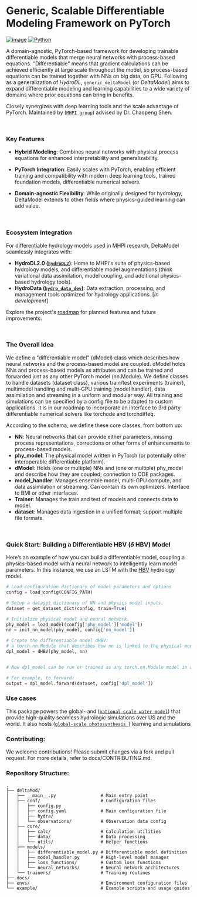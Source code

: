 # Generic, Scalable Differentiable Modeling Framework on PyTorch

[![image](https://img.shields.io/pypi/l/ruff.svg)](https://github.com/astral-sh/ruff/blob/main/LICENSE)
[![Python](https://img.shields.io/badge/python-3.9%20%7C%203.10%20%7C%203.11-blue)]()


A domain-agnostic, PyTorch-based framework for developing trainable differentiable models that merge neural networks with process-based equations. "Differentiable" means that gradient calculations can be achieved efficiently at large scale throughout the model, so process-based equations can be trained together with NNs on big data, on GPU. 
Following as a generalization of *HydroDL*, `generic_deltaModel` (or *DeltaModel*) aims
to expand differentiable modeling and learning capabilities to a wide variety of domains where prior equations can bring in benefits.

Closely synergizes with deep learning tools and the scale advantage of PyTorch. Maintained by ([`MHPI group`](https://mhpi.info/)) advised by Dr. Chaopeng Shen.

<br>

### Key Features
- **Hybrid Modeling**: Combines neural networks with physical process equations for enhanced interpretability and generalizability.

- **PyTorch Integration**: Easily scales with PyTorch, enabling efficient training and compatibility with modern deep learning tools, trained foundation models, differentiable numerical solvers.

- **Domain-agnostic Flexibility**: While originally designed for hydrology, DeltaModel extends to other fields where physics-guided learning can add value.

<br>

### Ecosystem Integration
For differentiable hydrology models used in MHPI research, DeltaModel seamlessly integrates with:

- **HydroDL2.0 ([`hydroDL2`](https://github.com/mhpi/hydroDL2))**: Home to MHPI's suite of physics-based hydrology models, and differentiable model augmentations (think variational data
      assimilation, model coupling, and additional physics-based hydrology tools).
- **HydroData ([`hydro_data_dev`](https://github.com/mhpi/hydro_data_dev))**: Data extraction, processing, and management tools optimized for hydrology applications. [*In development*]


Explore the project's [roadmap](https://github.com/orgs/mhpi/projects/4) for planned features and future improvements.

<br>

### The Overall Idea
We define a "differentiable model" (dModel) class which describes how neural networks and the process-based model are coupled. dModel holds NNs and process-based models as attributes and can be trained and forwarded just as any other PyTorch model (nn.Module). We define classes to handle datasets (dataset class), various train/test experiments (trainer), multimodel handling and multi-GPU training (model handler), data assimilation and streaming in a uniform and modular way. All training and simulations can be specified by a config file to be adapted to custom applications. it is in our roadmap to incorporate an interface to 3rd party differentiable numerical solvers like torchode and torchdiffeq.

According to the schema, we define these core classes, from bottom up:

- **NN**: Neural networks that can provide either parameters, missing process representations, corrections or other forms of enhancements to process-based models.
- **phy_model**: The physical model written in PyTorch (or potentially other interoperable differentiable platform).
- **dModel**: Holds (one or multiple) NNs and (one or multiple) phy_model and describe how they are coupled; connection to ODE packages.
- **model_handler**: Manages ensemble model, multi-GPU compute, and data assimilation or streaming. Can contain its own optimizers. Interface to BMI or other interfaces.
- **Trainer**: Manages the train and test of models and connects data to model.
- **dataset**: Manages data ingestion in a unified format; support multiple file formats.

<br>

### Quick Start: Building a Differentiable HBV ($\delta$ HBV) Model

Here’s an example of how you can build a differentiable model, coupling a physics-based model with a neural network to intelligently learn model parameters. In this instance, we use an
LSTM with the [HBV](https://en.wikipedia.org/wiki/HBV_hydrology_model) hydrology model.
```python
# Load configuration dictionary of model parameters and options
config = load_config(CONFIG_PATH)

# Setup a dataset dictionary of NN and physics model inputs.
dataset = get_dataset_dict(config, train=True)

# Initialize physical model and neural network.
phy_model = load_model(config['phy_model']['model'])
nn = init_nn_model(phy_model, config['nn_model'])

# Create the differentiable model dHBV: 
# a torch.nn.Module that describes how nn is linked to the physical model.
dpl_model = dHBV(phy_model, nn)


# Now dpl_model can be run or trained as any torch.nn.Module model in a standard training loop.

# For example, to forward:
output = dpl_model.forward(dataset, config['dpl_model'])
```

### Use cases
This package powers the global- and  ([`national-scale water model`](https://doi.org/10.22541/essoar.172736277.74497104/v1)) that provide high-quality seamless hydrologic simulations over US and the world.
It also hosts ([`global-scale photosynthesis `](https://doi.org/10.22541/au.173101418.87755465/v1)) learning and simulations

### Contributing:
We welcome contributions! Please submit changes via a fork and pull request. For more details, refer to docs/CONTRIBUTING.md.


### Repository Structure:

    .
    ├── deltaMod/
    │   ├── __main__.py                 # Main entry point
    │   ├── conf/                       # Configuration files
    │   │   ├── config.py
    │   │   ├── config.yaml             # Main configuration file
    │   │   ├── hydra/                  
    │   │   └── observations/           # Observation data config
    │   ├── core/                       
    │   │   ├── calc/                   # Calculation utilities
    │   │   ├── data/                   # Data processing
    │   │   └── utils/                  # Helper functions
    │   ├── models/                     
    │   │   ├── differentiable_model.py # Differentiable model definition
    │   │   ├── model_handler.py        # High-level model manager
    │   │   ├── loss_functions/         # Custom loss functions
    │   │   └── neural_networks/        # Neural network architectures
    │   └── trainers/                   # Training routines
    ├── docs/                           
    ├── envs/                           # Environment configuration files
    └── example/                        # Example scripts and usage guides
